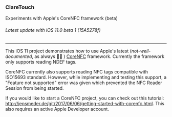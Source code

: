 ### ClareTouch
Experiments with Apple's CoreNFC framework (beta)
###### Latest update with iOS 11.0 beta 1 (15A5278f)
------

This iOS 11 project demonstrates how to use Apple's latest (_not-well-documented_, as always 🤷‍♂️ ) [CoreNFC](https://developer.apple.com/documentation/corenfc) framework. Currently the framework only supports reading NDEF tags.

CoreNFC currently also supports reading NFC tags compatible with ISO15693 standard. However, while implementing and testing this support, a "Feature not supported" error was given which prevented the NFC Reader Session from being started.

If you would like to start a CoreNFC project, you can check out this tutorial: http://jensmeder.de/git/2017/06/06/getting-started-with-corenfc.html. This also requires an active Apple Developer account.

